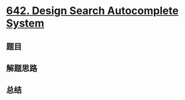 # [642. Design Search Autocomplete System](https://leetcode.com/problems/design-search-autocomplete-system/)

## 题目


## 解题思路


## 总结



